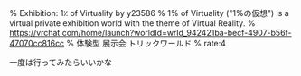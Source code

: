 % Exhibition: 1٪ of Virtuality by y23586
% 1% of Virtuality ("1%の仮想") is a virtual private exhibition world with the theme of Virtual Reality․
% https://vrchat.com/home/launch?worldId=wrld_942421ba-becf-4907-b56f-47070cc816cc
% 体験型 展示会 トリックワールド
% rate:4

一度は行ってみたらいいかな
